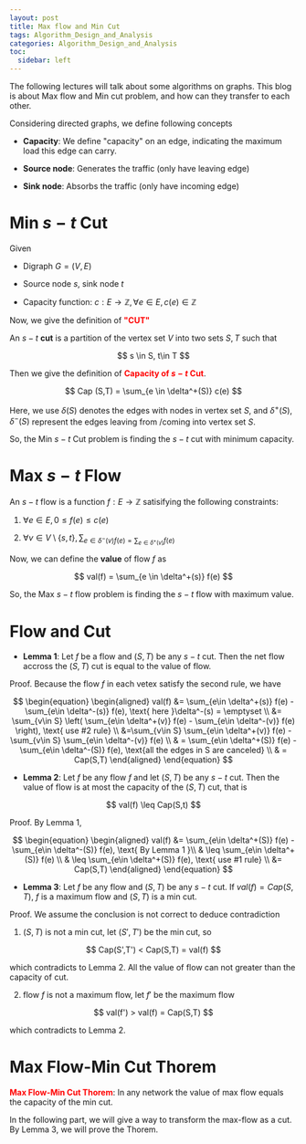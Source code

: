 ```yaml
---
layout: post
title: Max flow and Min Cut
tags: Algorithm_Design_and_Analysis
categories: Algorithm_Design_and_Analysis
toc:
  sidebar: left
---
```


The following lectures will talk about some algorithms on graphs. This blog is about Max flow and Min cut problem, and how can they transfer to each other.


<!--more-->

Considering directed graphs, we define following concepts

* <b>Capacity</b>: We define "capacity" on an edge, indicating the maximum load this edge can carry.

* <b>Source node</b>: Generates the traffic (only have leaving edge)

* <b>Sink node</b>: Absorbs the traffic (only have incoming edge)

# Min ${ s-t }$ Cut

Given 

* Digraph ${ G= (V,E) }$

* Source node ${ s }$, sink node ${ t }$

* Capacity function: ${ c:E \rightarrow \mathbb{Z},\forall e \in E, c(e) \in \mathbb{Z} }$

Now, we give the definition of <font color=red><b>"CUT"</b></font>

An ${ s-t }$ <b>cut</b> is a partition of the vertex set ${ V }$ into two sets ${ S,T }$ such that 

<center>$$
s \in S, t\in T
$$</center>

Then we give the definition of <font color=red><b>Capacity of  ${ s-t }$ Cut</b></font>.

<center>$$
Cap (S,T) = \sum_{e \in \delta^+(S)} c(e)
$$</center>

Here, we use ${ \delta(S) }$ denotes the edges with nodes in vertex set ${ S }$, and ${ \delta^+(S),\delta^-(S) }$ represent the edges leaving from /coming into vertex set ${ S }$.

So, the Min ${ s-t }$ Cut problem is finding the ${  s-t}$ cut with minimum capacity.

# Max ${ s-t }$ Flow 

An ${ s-t }$ flow is a function ${ f: E\rightarrow \mathbb{Z}}$ satisifying the following constraints:

1. ${ \forall e \in E, 0\leq f(e)\leq c(e) }$

2. ${ \forall v \in V\setminus \{s,t\}, \sum_{e\in \delta^-(v) f(e) = \sum_{e \in \delta^+(v)} f(e)} }$

Now, we can define the <b>value</b> of flow ${ f }$ as

<center>$$
val(f) = \sum_{e \in \delta^+(s)} f(e)
$$</center>

So, the Max ${ s-t }$ flow problem is finding the ${  s-t}$ flow with maximum value.

# Flow and Cut

* <b>Lemma 1</b>: Let ${ f }$ be a flow and ${ (S,T) }$ be any ${ s-t }$ cut. Then the net flow accross the ${ (S,T) }$ cut is equal to the value of flow.

Proof. Because the flow ${ f }$ in each vetex satisfy the second rule, we have

<center>$$
\begin{equation}
\begin{aligned}
val(f) &= \sum_{e\in \delta^+(s)} f(e) - \sum_{e\in \delta^-(s)} f(e), \text{ here }\delta^-(s) = \emptyset \\
&= \sum_{v\in S} \left( \sum_{e\in \delta^+(v)} f(e) - \sum_{e\in \delta^-(v)} f(e) \right), \text{ use #2 rule} \\
&=\sum_{v\in S} \sum_{e\in \delta^+(v)} f(e) - \sum_{v\in S} \sum_{e\in \delta^-(v)} f(e) \\
& = \sum_{e\in \delta^+(S)} f(e) - \sum_{e\in \delta^-(S)} f(e), \text{all the edges in S are canceled} \\
& =  Cap(S,T)
\end{aligned}
\end{equation}
$$</center>

* <b>Lemma 2</b>: Let ${ f }$ be any flow ${ f }$ and let ${ (S,T) }$ be any ${ s-t }$ cut. Then the value of flow is at most the capacity of the ${ (S,T) }$ cut, that is 

<center>$$
val(f) \leq Cap(S,t)
$$</center>

Proof. By Lemma 1,

<center>$$
\begin{equation}
\begin{aligned}
val(f) &= \sum_{e\in \delta^+(S)} f(e) - \sum_{e\in \delta^-(S)} f(e), \text{ By Lemma 1 }\\
& \leq \sum_{e\in \delta^+(S)} f(e) \\
& \leq \sum_{e\in \delta^+(S)} f(e), \text{ use #1 rule} \\
&= Cap(S,T)
\end{aligned}
\end{equation}
$$</center>

* <b>Lemma 3</b>: Let ${ f }$ be any flow and ${ (S,T) }$ be any ${ s-t }$ cut. If ${ val(f) =  Cap(S,T) }$, ${ f }$ is a maximum flow and ${ (S,T) }$ is a min cut.

Proof. We assume the conclusion is not correct to deduce contradiction

1. ${ (S,T) }$ is not a min cut, let ${ (S',T') }$ be the min cut, so

<center>$$
Cap(S',T') < Cap(S,T) = val(f)
$$</center>

which contradicts to Lemma 2. All the value of flow can not greater than the capacity of cut.

2. flow ${ f }$ is not a maximum flow, let ${ f' }$ be the maximum flow

<center>$$
val(f') > val(f) = Cap(S,T)
$$</center>

which contradicts to Lemma 2.

# Max Flow-Min Cut Thorem

<font color=red><b>Max Flow-Min Cut Thorem</b></font>: In any network the value of max flow equals the capacity of the min cut. 

In the following part, we will give a way to transform the max-flow as a cut. By Lemma 3, we will prove the Thorem.